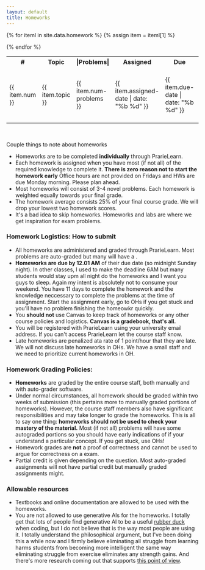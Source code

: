 ```yaml
---
layout: default
title: Homeworks
---
```


<table id="customers">
  <tr>
    <th> # </th>
    <th>Topic</th>
    <th>|Problems|</th>
    <th>Assigned</th>
    <th>Due</th>
    <th>Questions</th>
    <!-- <th>Solutions</th> -->
  </tr>
  {% for iteml in site.data.homework %}  
    {% assign item = iteml[1] %}
    <tr>
        <td>{{ item.num }}</td>
        <td> {{ item.topic }} </td>
        <td> {{ item.num-problems }} </td>
        <td> {{ item.assigned-date | date: "%b %d" }} </td>
        <td> {{ item.due-date | date: "%b %d" }} </td>
        <td> 
            {% if item.questions-link %}
            <a href="{{ site.base }}{{ item.questions-link }}"
                style="text-decoration: none">
                <img class="homework-icon"
                    alt="Homework {{ item.num }} Questions"
                    title="Homework {{ item.num }} Questions"
                    src="{{ site.base }}/img/icons/lab_questions.png" />
            </a>
            {% endif %}
        </td>
        <!-- <td> 
            {% if item.solutions-link %}
            <a href="{{ site.base }}{{ item.solutions-link }}"
                style="text-decoration: none">
                <img class="homework-icon"
                    alt="Homework {{ item.num }} Questions"
                    title="Homework {{ item.num }} Questions"
                    src="{{ site.base }}/img/icons/lab_solutions.png" />
            </a>
            {% endif %}
        </td> -->
    </tr>        


  {% endfor %}

</table>

&nbsp;

Couple things to note about homeworks
- Homeworks are to be completed **individually** through PrarieLearn.
- Each homework is assigned when you have most (if not all) of the required knowledge to complete it.  **There is zero reason not to start the homework early** Office hours are not provided on Fridays and HWs are due Monday morning. Please plan ahead. 
- Most homeworks will consist of 3-4 novel problems. Each homework is weighted equally towards your final grade. 
- The homework average consists 25% of your final course grade. We will drop your lowest two homework scores. 
- It's a bad idea to skip homeworks. Homeworks and labs are where we get inspiration for exam problems. 

### Homework Logistics: How to submit

- All homeworks are administered and graded through PrarieLearn. Most problems are auto-graded but many will have a .
- **Homeworks are due by 12.01 AM** of their due date (so midnight Sunday night). In other classes, I used to make the deadline 6AM but many students would stay upm all night do the homeworks and I want you guys to sleep. Again my intent is absolutely not to consume your weekend. You have 11 days to complete the homework and the knowledge neccessary to complete the problems at the time of assignment. Start the assignment early, go to OHs if you get stuck and you'll have no problem finishing the homeowkr quickly. 
- You **should not** use Canvas to keep track of homeworks or any other course policies and logistics. **Canvas is a gradebook, that's all.**  
- You will be registered with PrarieLearn using your university email address. If you can't access PrarieLearn let the course staff know. 
- Late homeworks are penalized ata rate of 1 point/hour that they are late. We will not discuss late homeworks in OHs. We have a small staff and we need to prioritize current homeworks in OH. 

### Homework Grading Policies: 

- **Homeworks** are graded by the entire course staff, both manually and with auto-grader software. 
- Under normal circumstances, all homework should be graded within two weeks of submission (this pertains more to manually graded portions of homeworks). However, the course staff members also have significant responsibilities and may take longer to grade the homeworks. This is all to say one thing: **homeworks should not be used to check your mastery of the material.** Most (if not all) problems will have some autograded portions so you should have early indications of if your understand a particular concept. If you get stuck, use OHs! 
- Homework grades are **not** a proof of correctness and cannot be used to argue for correctness on a exam. 
- Partial credit is given depending on the question. Most auto-graded assignments will not have partial credit but manually graded assignments might. 

### Allowable resources

- Textbooks and online documentation are allowed to be used with the homeworks.  
- You are not allowed to use generative AIs for the homeworks. I totally get that lots of people find generative AI to be a useful [rubber duck](https://en.wikipedia.org/wiki/Rubber_duck) when coding, but I do not believe that is the way most people are using it. I totally understand the philosophical argument, but I've been doing this a while now and I firmly believe eliminating all struggle from learning harms students from becoming more intelligent the same way eliminating struggle from exercise eliminates any strength gains. And there's more research coming out that supports [this point of view](https://papers.ssrn.com/sol3/papers.cfm?abstract_id=4895486). 
